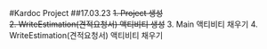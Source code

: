 #Kardoc Project
##17.03.23
<del>1. Project 생성</del>  
<del>2. WriteEstimation(견적요청서) 액티비티 생성</del>
3. Main 액티비티 채우기
4. WriteEstimation(견적요청서) 액티비티 채우기
